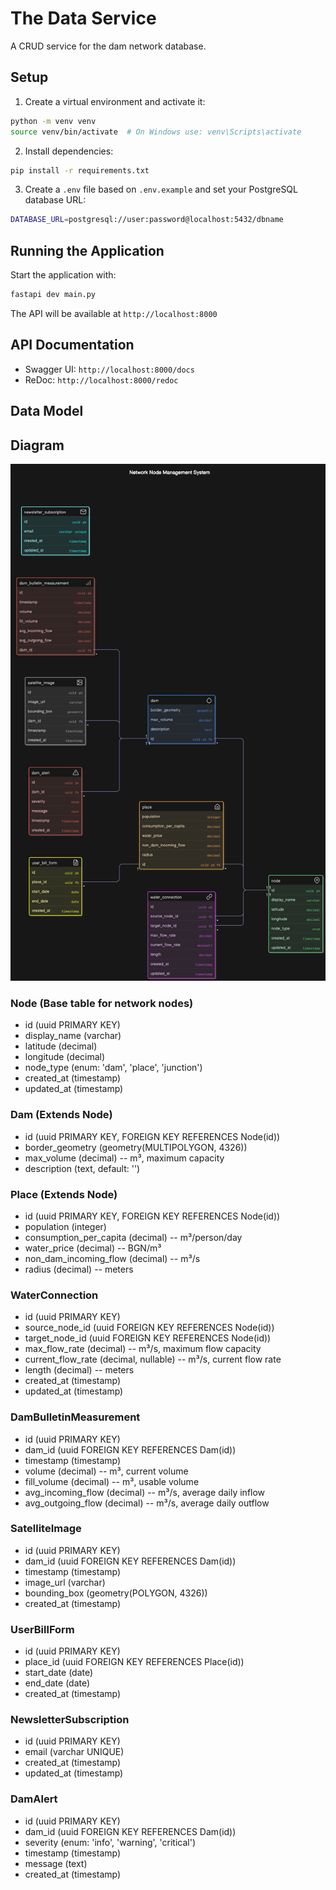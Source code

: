 # The Data Service

A CRUD service for the dam network database.

## Setup

1. Create a virtual environment and activate it:

```bash
python -m venv venv
source venv/bin/activate  # On Windows use: venv\Scripts\activate
```

2. Install dependencies:

```bash
pip install -r requirements.txt
```

3. Create a `.env` file based on `.env.example` and set your PostgreSQL database URL:

```bash
DATABASE_URL=postgresql://user:password@localhost:5432/dbname
```

## Running the Application

Start the application with:

```bash
fastapi dev main.py
```

The API will be available at `http://localhost:8000`

## API Documentation

- Swagger UI: `http://localhost:8000/docs`
- ReDoc: `http://localhost:8000/redoc`

## Data Model

## Diagram

![Diagram](./diagram.png)

### Node (Base table for network nodes)

- id (uuid PRIMARY KEY)
- display_name (varchar)
- latitude (decimal)
- longitude (decimal)
- node_type (enum: 'dam', 'place', 'junction')
- created_at (timestamp)
- updated_at (timestamp)

### Dam (Extends Node)

- id (uuid PRIMARY KEY, FOREIGN KEY REFERENCES Node(id))
- border_geometry (geometry(MULTIPOLYGON, 4326))
- max_volume (decimal) -- m³, maximum capacity
- description (text, default: '')

### Place (Extends Node)

- id (uuid PRIMARY KEY, FOREIGN KEY REFERENCES Node(id))
- population (integer)
- consumption_per_capita (decimal) -- m³/person/day
- water_price (decimal) -- BGN/m³
- non_dam_incoming_flow (decimal) -- m³/s
- radius (decimal) -- meters

### WaterConnection

- id (uuid PRIMARY KEY)
- source_node_id (uuid FOREIGN KEY REFERENCES Node(id))
- target_node_id (uuid FOREIGN KEY REFERENCES Node(id))
- max_flow_rate (decimal) -- m³/s, maximum flow capacity
- current_flow_rate (decimal, nullable) -- m³/s, current flow rate
- length (decimal) -- meters
- created_at (timestamp)
- updated_at (timestamp)

### DamBulletinMeasurement

- id (uuid PRIMARY KEY)
- dam_id (uuid FOREIGN KEY REFERENCES Dam(id))
- timestamp (timestamp)
- volume (decimal) -- m³, current volume
- fill_volume (decimal) -- m³, usable volume
- avg_incoming_flow (decimal) -- m³/s, average daily inflow
- avg_outgoing_flow (decimal) -- m³/s, average daily outflow

### SatelliteImage

- id (uuid PRIMARY KEY)
- dam_id (uuid FOREIGN KEY REFERENCES Dam(id))
- timestamp (timestamp)
- image_url (varchar)
- bounding_box (geometry(POLYGON, 4326))
- created_at (timestamp)

### UserBillForm

- id (uuid PRIMARY KEY)
- place_id (uuid FOREIGN KEY REFERENCES Place(id))
- start_date (date)
- end_date (date)
- created_at (timestamp)

### NewsletterSubscription

- id (uuid PRIMARY KEY)
- email (varchar UNIQUE)
- created_at (timestamp)
- updated_at (timestamp)

### DamAlert

- id (uuid PRIMARY KEY)
- dam_id (uuid FOREIGN KEY REFERENCES Dam(id))
- severity (enum: 'info', 'warning', 'critical')
- timestamp (timestamp)
- message (text)
- created_at (timestamp)
